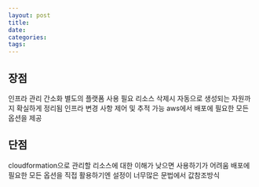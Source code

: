 ```yaml
---
layout: post
title:
date:
categories:
tags:
---
```


## 장점

인프라 관리 간소화 별도의 플랫폼 사용 필요
리소스 삭제시 자동으로 생성되는 자원까지 확실하게 정리됨
인프라 변경 사항 제어 및 추적 가능
aws에서 배포에 필요한 모든 옵션을 제공

## 단점

cloudformation으로 관리할 리소스에 대한 이해가 낮으면 사용하기가 어려움
배포에 필요한 모든 옵션을 직접 활용하기엔 설정이 너무많은
문법에서 값참조방식
